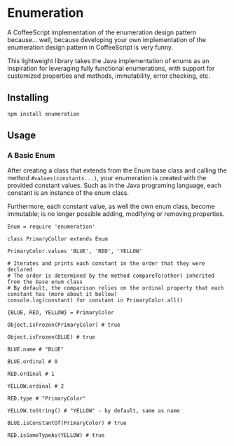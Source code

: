 # Enumeration

A CoffeeScript implementation of the enumeration design pattern because... well, because developing your own implementation of the enumeration design pattern in CoffeeScript is very funny.

This lightweight library takes the Java implementation of enums as an inspiration for leveraging fully functional enumerations, with support for customized properties and methods, immutability, error checking, etc.

## Installing

```
npm install enumeration
```

## Usage

### A Basic Enum

After creating a class that extends from the Enum base class and calling the method `#values(constants...)`, your enumeration is created with the provided constant values. Such as in the Java programing language, each constant is an instance of the enum class.

Furthermore, each constant value, as well the own enum class, become immutable; is no longer possible adding, modifying or removing properties.

```
Enum = require 'enumeration'

class PrimaryCollor extends Enum

PrimaryColor.values 'BLUE', 'RED', 'YELLOW'

# Iterates and prints each constant in the order that they were declared
# The order is determined by the method compareTo(other) inherited from the base enum class
# By default, the comparison relies on the ordinal property that each constant has (more about it bellow)
console.log(constant) for constant in PrimaryColor.all() 

{BLUE, RED, YELLOW} = PrimaryColor

Object.isFrozen(PrimaryColor) # true

Object.isFrozen(BLUE) # true

BLUE.name # "BLUE"

BLUE.ordinal # 0

RED.ordinal # 1

YELLOW.ordinal # 2

RED.type # "PrimaryColor"

YELLOW.toString() # "YELLOW" - by default, same as name

BLUE.isConstantOf(PrimaryColor) # true

RED.isSameTypeAs(YELLOW) # true
